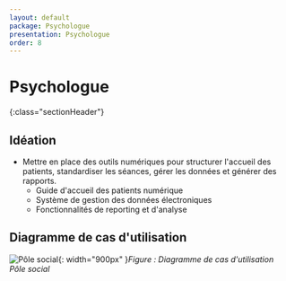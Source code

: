 ```yaml
---
layout: default
package: Psychologue
presentation: Psychologue
order: 8
---
```


# Psychologue 
{:class="sectionHeader"}

<!-- new slide -->

## Idéation 
- Mettre en place des outils numériques pour structurer l'accueil des patients, standardiser les séances, gérer les données et générer des rapports.
  - Guide d'accueil des patients numérique
  - Système de gestion des données électroniques
  - Fonctionnalités de reporting et d'analyse
<!-- new slide -->

## Diagramme de cas d'utilisation 
![Pôle social ](/analyse/Psychologue/images/cas-utilisation.png){: width="900px" }*Figure : Diagramme de cas d'utilisation Pôle social*

<!-- new slide -->